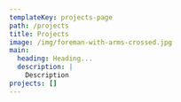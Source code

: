 ```yaml
---
templateKey: projects-page
path: /projects
title: Projects
image: /img/foreman-with-arms-crossed.jpg
main:
  heading: Heading...
  description: |
    Description
projects: []
---
```

